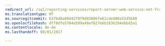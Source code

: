 ```yaml
---
redirect_url: /sql/reporting-services/report-server-web-service-net-framework-soap-headers/using-reporting-services-soap-headers
ms.translationtype: HT
ms.sourcegitcommit: 637bd8a98d4279f9d93806fe61cde480a52d5680
ms.openlocfilehash: dff8dfe5704e599a49af827e6b1836194ebbd3a1
ms.contentlocale: de-de
ms.lasthandoff: 08/01/2017

---
```


